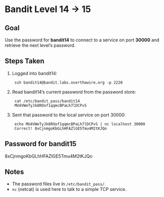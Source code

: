 # Bandit Level 14 → 15

## Goal
Use the password for **bandit14** to connect to a service on port **30000** and retrieve the next level’s password.

## Steps Taken
1. Logged into bandit14:
    
        ssh bandit14@bandit.labs.overthewire.org -p 2220

2. Read bandit14’s current password from the password store:
    
        cat /etc/bandit_pass/bandit14
        MU4VWeTyJk8ROof1qqmcBPaLh7lDCPvS

3. Sent that password to the local service on port 30000:
    
        echo MU4VWeTyJk8ROof1qqmcBPaLh7lDCPvS | nc localhost 30000
        Correct! 8xCjnmgoKbGLhHFAZlGE5Tmu4M2tKJQo

## Password for bandit15
8xCjnmgoKbGLhHFAZlGE5Tmu4M2tKJQo

## Notes
- The password files live in `/etc/bandit_pass/`.
- `nc` (netcat) is used here to talk to a simple TCP service.
